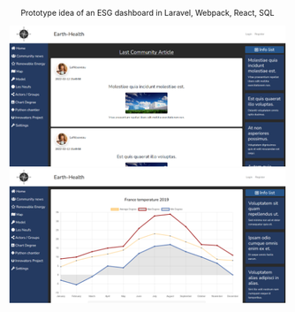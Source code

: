 <p align="center">
 Prototype idea of an ESG dashboard in Laravel, Webpack, React, SQL
</p>

<p align="center">
    <a href="#" target="_blank">
        <img src="public/images/01.PNG" width="500">
        <img src="public/images/02.PNG" width="500">
    </a>
</p>